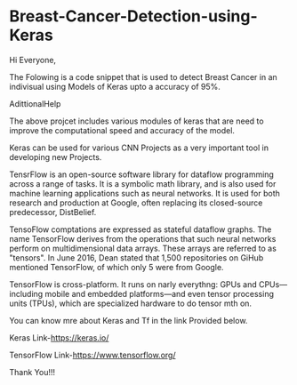 # Breast-Cancer-Detection-using-Keras

Hi Everyone,

The Folowing is a code snippet that is used to detect Breast Cancer in an indivisual using Models of Keras upto a accuracy of 95%.

AdittionalHelp

The above projcet includes various modules of keras that are need to improve the computational speed and accuracy of the model.

Keras can be used for various CNN Projects as a very important tool in developing new Projects.

TensrFlow is an open-source software library for dataflow programming across a range of tasks. It is a symbolic math library, and is also used for machine learning applications such as neural networks. It is used for both research and production at Google, often replacing its closed-source predecessor, DistBelief.

TensoFlow comptations are expressed as stateful dataflow graphs. The name TensorFlow derives from the operations that such neural networks perform on multidimensional data arrays. These arrays are referred to as "tensors". In June 2016, Dean stated that 1,500 repositories on GiHub mentioned TensorFlow, of which only 5 were from Google.

TensorFlow is cross-platform. It runs on narly everythng: GPUs and CPUs—including mobile and embedded platforms—and even tensor processing units (TPUs), which are specialized hardware to do tensor mth on.


You can know mre about Keras and Tf in the link Provided below.

Keras Link-https://keras.io/

TensorFlow Link-https://www.tensorflow.org/

Thank You!!!

